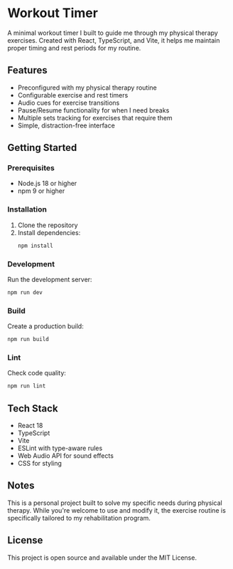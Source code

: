 # Workout Timer

A minimal workout timer I built to guide me through my physical therapy exercises. Created with React, TypeScript, and Vite, it helps me maintain proper timing and rest periods for my routine.

## Features

- Preconfigured with my physical therapy routine
- Configurable exercise and rest timers
- Audio cues for exercise transitions
- Pause/Resume functionality for when I need breaks
- Multiple sets tracking for exercises that require them
- Simple, distraction-free interface

## Getting Started

### Prerequisites

- Node.js 18 or higher
- npm 9 or higher

### Installation

1. Clone the repository
2. Install dependencies:
   ```bash
   npm install
   ```

### Development

Run the development server:
```bash
npm run dev
```

### Build

Create a production build:
```bash
npm run build
```

### Lint

Check code quality:
```bash
npm run lint
```

## Tech Stack

- React 18
- TypeScript
- Vite
- ESLint with type-aware rules
- Web Audio API for sound effects
- CSS for styling

## Notes

This is a personal project built to solve my specific needs during physical therapy. While you're welcome to use and modify it, the exercise routine is specifically tailored to my rehabilitation program.

## License

This project is open source and available under the MIT License.
